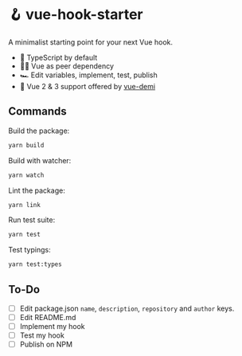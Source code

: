 # 🪝 vue-hook-starter

A minimalist starting point for your next Vue hook.

- 🧩 TypeScript by default
- 🏋️‍♀️ Vue as peer dependency
- 🏎 Edit variables, implement, test, publish
- 🤟 Vue 2 & 3 support offered by [vue-demi](https://github.com/antfu/vue-demi)

## Commands

Build the package:

```bash
yarn build
```

Build with watcher:

```bash
yarn watch
```

Lint the package:

```bash
yarn link
```

Run test suite:

```bash
yarn test
```

Test typings:

```bash
yarn test:types
```

## To-Do

- [ ] Edit package.json `name`, `description`, `repository` and `author` keys.
- [ ] Edit README.md
- [ ] Implement my hook
- [ ] Test my hook
- [ ] Publish on NPM
